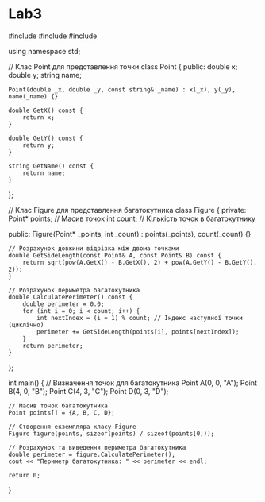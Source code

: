 # Lab3
#include <iostream>
#include <cmath>
#include <string>

using namespace std;

// Клас Point для представлення точки
class Point {
public:
    double x;
    double y;
    string name;

    Point(double _x, double _y, const string& _name) : x(_x), y(_y), name(_name) {}

    double GetX() const {
        return x;
    }

    double GetY() const {
        return y;
    }

    string GetName() const {
        return name;
    }
};

// Клас Figure для представлення багатокутника
class Figure {
private:
    Point* points; // Масив точок
    int count;     // Кількість точок в багатокутнику

public:
    Figure(Point* _points, int _count) : points(_points), count(_count) {}

    // Розрахунок довжини відрізка між двома точками
    double GetSideLength(const Point& A, const Point& B) const {
        return sqrt(pow(A.GetX() - B.GetX(), 2) + pow(A.GetY() - B.GetY(), 2));
    }

    // Розрахунок периметра багатокутника
    double CalculatePerimeter() const {
        double perimeter = 0.0;
        for (int i = 0; i < count; i++) {
            int nextIndex = (i + 1) % count; // Індекс наступної точки (циклічно)
            perimeter += GetSideLength(points[i], points[nextIndex]);
        }
        return perimeter;
    }
};

int main() {
    // Визначення точок для багатокутника
    Point A(0, 0, "A");
    Point B(4, 0, "B");
    Point C(4, 3, "C");
    Point D(0, 3, "D");

    // Масив точок багатокутника
    Point points[] = {A, B, C, D};

    // Створення екземпляра класу Figure
    Figure figure(points, sizeof(points) / sizeof(points[0]));

    // Розрахунок та виведення периметра багатокутника
    double perimeter = figure.CalculatePerimeter();
    cout << "Периметр багатокутника: " << perimeter << endl;

    return 0;
}
